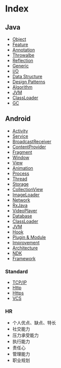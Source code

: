 # Index

## Java
- [Object](docs/java/Object.md)
- [Feature](docs/java/Feature.md)
- [Annotation](docs/java/Annotation.md)
- [Throwalbe](docs/java/Throwable.md)
- [Reflection](docs/java/Reflection.md)
- [Generic](docs/java/Generic.md)
- [I/O](docs/java/IO.md)
- [Data Structure](docs/java/DataStructure.md)
- [Design Patterns](docs/java/DesignPatterns.md)
- [Algorithm](docs/java/Algorithm.md)
- [JVM](docs/java/JVM.md)
- [ClassLoader](docs/java/ClassLoader.md)
- [GC](docs/java/GC.md)

## Android
- [Activity](docs/android/Activity.md)
- [Service](docs/android/Service.md)
- [BroadcastReceiver](docs/android/BroadcastReceiver.md)
- [ContentProvider](docs/android/ContentProvider.md)
- [Fragment](docs/android/Fragment.md)
- [Window](docs/android/Window.md)
- [View](docs/android/View.md)
- [Animation](docs/android/Animation.md)
- [Process](docs/android/Process.md)
- [Thread](docs/android/Thread.md)
- [Storage](docs/android/Storage.md)
- [CollectionView](docs/android/CollectionView.md)
- [ImageLoader](docs/android/ImageLoader.md)
- [Network](docs/android/Network.md)
- [RxJava](docs/android/RxJava.md)
- [VideoPlayer](docs/android/VideoPlayer.md)
- [Database](docs/android/Database.md)
- [ClassLoader](docs/android/ClassLoader.md)
- [JVM](docs/android/JVM.md)
- [Hook](docs/android/Hook.md)
- [Plugin & Module](docs/android/PluginModule.md)
- [Improvement](docs/android/Improvement.md)
- [Architecture](docs/android/Architecture.md)
- [NDK](docs/android/NDK.md)
- [Framework](docs/android/Framework.md)

### Standard
- [TCP/IP](docs/standard/TcpIp.md)
- [Http](docs/standard/Http.md)
- [Https](docs/standard/Https.md)
- [VCS](docs/standard/VCS.md)

### HR
- 个人优点、缺点、特长
- 社交能力
- 压力承受能力
- 执行能力
- 责任心
- 管理能力
- 职业规划